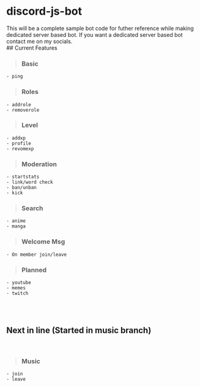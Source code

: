 # discord-js-bot
<p> This will be a complete sample bot code for futher reference while making dedicated server based bot. If you want a dedicated server based bot contact me on my socials.

<br>
## Current Features

<br>

>### Basic
```
- ping
```

>### Roles
```
- addrole
- removerole
```

>### Level
```
- addxp
- profile
- revomexp
```

>### Moderation
```
- startstats
- link/word check
- ban/unban
- kick
```

>### Search
```
- anime
- manga
```

>### Welcome Msg
```
- On member join/leave
```
>### Planned
```
- youtube
- memes
- twitch
```
<br><br>

## Next in line (Started in music branch)

<br>

>### Music
```
- join
- leave
```